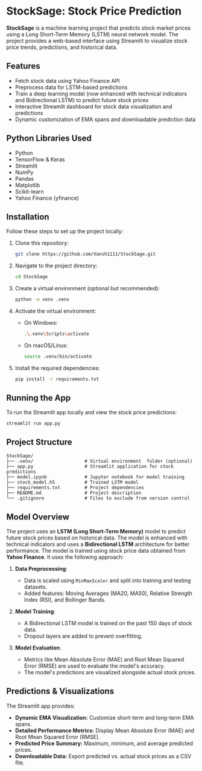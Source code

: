 # StockSage: Stock Price Prediction

**StockSage** is a machine learning project that predicts stock market prices using a Long Short-Term Memory (LSTM) neural network model. The project provides a web-based interface using Streamlit to visualize stock price trends, predictions, and historical data.

## Features
- Fetch stock data using Yahoo Finance API
- Preprocess data for LSTM-based predictions
- Train a deep learning model (now enhanced with technical indicators and Bidirectional LSTM) to predict future stock prices
- Interactive Streamlit dashboard for stock data visualization and predictions
- Dynamic customization of EMA spans and downloadable prediction data

## Python Libraries Used
- Python
- TensorFlow & Keras
- Streamlit
- NumPy
- Pandas
- Matplotlib
- Scikit-learn
- Yahoo Finance (yfinance)

## Installation
Follow these steps to set up the project locally:

1. Clone this repository:
   ```bash
   git clone https://github.com/Vansh1111/StockSage.git

2. Navigate to the project directory:
    ```bash
    cd StockSage

3. Create a virtual environment (optional but recommended):
    ```bash
    python -m venv .venv

4. Activate the virtual environment:

    - On Windows:
        ```bash
        .\.venv\Scripts\activate

    - On macOS/Linux:
        ```bash
        source .venv/bin/activate
    
5. Install the required dependencies:

    ```bash
    pip install -r requirements.txt


## Running the App
To run the Streamlit app locally and view the stock price predictions:

    streamlit run app.py

## Project Structure

    StockSage/
    ├── .venv/                   # Virtual environment  folder (optional)
    ├── app.py                   # Streamlit application for stock predictions
    ├── model.ipynb              # Jupyter notebook for model training
    ├── stock_model.h5           # Trained LSTM model
    ├── requirements.txt         # Project dependencies
    ├── README.md                # Project description
    └── .gitignore               # Files to exclude from version control


## Model Overview

The project uses an **LSTM (Long Short-Term Memory)** model to predict future stock prices based on historical data. The model is enhanced with technical indicators and uses a **Bidirectional LSTM** architecture for better performance. The model is trained using stock price data obtained from **Yahoo Finance**. It uses the following approach:

1. **Data Preprocessing**: 
   - Data is scaled using `MinMaxScaler` and split into training and testing datasets.
   - Added features: Moving Averages (MA20, MA50), Relative Strength Index (RSI), and Bollinger Bands.
   
2. **Model Training**:
   - A Bidirectional LSTM model is trained on the past 150 days of stock data.
   - Dropout layers are added to prevent overfitting.
   
3. **Model Evaluation**:
    - Metrics like Mean Absolute Error (MAE) and Root Mean Squared Error (RMSE) are used to evaluate the model's accuracy.
    - The model's predictions are visualized alongside actual stock prices.

## Predictions & Visualizations

The Streamlit app provides:

- **Dynamic EMA Visualization:** Customize short-term and long-term EMA spans.
- **Detailed Performance Metrics:** Display Mean Absolute Error (MAE) and Root Mean Squared Error (RMSE).
- **Predicted Price Summary:** Maximum, minimum, and average predicted prices.
- **Downloadable Data:** Export predicted vs. actual stock prices as a CSV file.
